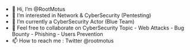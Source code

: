 - 👋 Hi, I’m @RootMotus
- 👀 I’m interested in Network & CyberSecurity (Pentesting)
- 🌱 I’m currently a CyberSecurity Actor (Blue Team)
- 🤝 Feel free to collaborate on CyberSecurity Topic - Web Attacks - Bug Bounty - Phishing - Users Prevention
- 📫 How to reach me : Twitter @rootmotus

<!---
RootMotus/RootMotus is a ✨ special ✨ repository because its `README.md` (this file) appears on your GitHub profile.
You can click the Preview link to take a look at your changes.
--->
